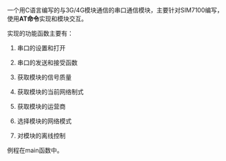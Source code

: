 一个用C语言编写的与3G/4G模块通信的串口通信模块，主要针对SIM7100编写，使用**AT命令**实现和模块交互。

实现的功能函数主要有：

1. 串口的设置和打开

1. 串口的发送和接受函数

1. 获取模块的信号质量

1. 获取模块的当前网络制式

1. 获取模块的运营商

1. 选择模块的网络模式

1. 对模块的离线控制

例程在main函数中。